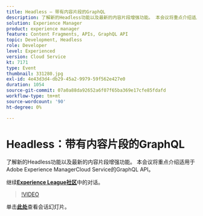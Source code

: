 ```yaml
---
title: Headless — 带有内容片段的GraphQL
description: 了解新的Headless功能以及最新的内容片段增强功能。 本会议将重点介绍适用于Adobe Experience ManagerCloud Service的GraphQL API。 此会话作为Adobe Developers Live内容活动的一部分提供。
solution: Experience Manager
product: experience manager
feature: Content Fragments, APIs, GraphQL API
topic: Development, Headless
role: Developer
level: Experienced
version: Cloud Service
kt: 7171
type: Event
thumbnail: 331280.jpg
exl-id: 4e43d3d4-db29-45a2-9979-59f562e427e0
duration: 1054
source-git-commit: 07a0a88da92652a6f07f65ba369e17cfe85fdafd
workflow-type: tm+mt
source-wordcount: '90'
ht-degree: 0%

---
```


# Headless：带有内容片段的GraphQL

了解新的Headless功能以及最新的内容片段增强功能。 本会议将重点介绍适用于Adobe Experience ManagerCloud Service的GraphQL API。

继续&#x200B;**[Experience League社区](https://adobe.ly/36Yd3v6)**&#x200B;中的对话。

>[!VIDEO](https://video.tv.adobe.com/v/331280/?quality=12&learn=on&hidetitle=true)

单击&#x200B;**[此处](/help/adobe-developers-live/assets/headless-graphql-content-fragments.pdf)**&#x200B;查看会话幻灯片。
